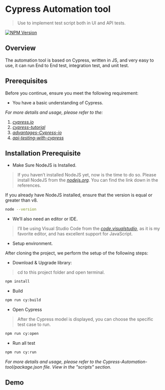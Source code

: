 # Cypress Automation tool
> Use to implement test script both in UI and API tests.

[![NPM Version][npm-image]][npm-url]

## Overview

The automation tool is based on Cypress, written in JS, and very easy to use, it can run End to End test, integration test, and unit test.

## Prerequisites

Before you continue, ensure you meet the following requirement:

* You have a basic understanding of Cypress.

_For more details and usage, please refer to the:_

1. _[cypress.io][cypress.io]_
2. _[cypress-tutorial][cypress-tutorial]_
3. _[advantages-Cypress-io][advantages-Cypress-io]_
4. _[api-testing-with-cypress][api-testing-with-cypress]_


## Installation Prerequisite

* Make Sure NodeJS is Installed.

> If you haven’t installed NodeJS yet, now is the time to do so. Please install NodeJS from the _[nodejs.org][nodejs.org]_. You can find the link down in the references.

If you already have NodeJS installed, ensure that the version is equal or greater than v8.

```sh
node --version
```

* We’ll also need an editor or IDE.

> I’ll be using Visual Studio Code from the _[code.visualstudio][code.visualstudio]_, as it is my favorite editor, and has excellent support for JavaScript.

* Setup environment.

After cloning the project, we perform the setup of the following steps:

* Download & Upgrade library:

> cd to this project folder and open terminal.

```sh
npm install
```

* Build

```sh
npm run cy:build
```

* Open Cypress

> After the Cypress model is displayed, you can choose the specific test case to run.

```sh
npm run cy:open
```

* Run all test

```sh
npm run cy:run
```

_For more details and usage, please refer to the Cypress-Automation-tool/package.json file. View in the "scripts" section._

## Demo

<!-- Markdown link & img dfn's -->
[npm-image]: https://img.shields.io/npm/v/datadog-metrics.svg?style=flat-square
[npm-url]: https://npmjs.org/package/datadog-metrics
[npm-downloads]: https://img.shields.io/npm/dm/datadog-metrics.svg?style=flat-square
[nodejs.org]: https://nodejs.org/en/
[code.visualstudio]: https://code.visualstudio.com/
[cypress.io]: https://www.cypress.io/
[cypress-tutorial]: https://testautomationu.applitools.com/cypress-tutorial/
[advantages-Cypress-io]: https://www.lynda.com/Developer-tutorials/Advantages-Cypress-io/2814152/2937461-4.html
[api-testing-with-cypress]: https://www.mariedrake.com/post/api-testing-with-cypress